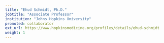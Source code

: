 ```yaml
---
title: "Ehud Schmidt, Ph.D."
jobtitle: "Associate Professor"
institution: "Johns Hopkins University"
promoted: collaborator
ext_url: https://www.hopkinsmedicine.org/profiles/details/ehud-schmidt
weight: 1
---
```



